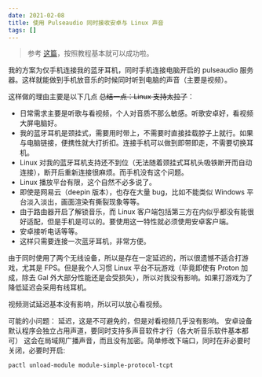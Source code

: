 ```yaml
---
date: 2021-02-08
title: 使用 Pulseaudio 同时接收安卓与 Linux 声音
tags: []
---
```

> 参考 [这篇](https://blog.megumifox.com/public/2019/02/06/%E7%94%A8pulseaudio%E5%B0%86%E7%94%B5%E8%84%91%E7%9A%84%E5%A3%B0%E9%9F%B3%E7%94%A8%E6%89%8B%E6%9C%BA%E6%94%BE%E5%87%BA%E6%9D%A5/)，按照教程基本就可以成功啦。

我的方案为仅手机连接我的蓝牙耳机，同时手机连接电脑开启的 pulseaudio 服务器。这样就能做到手机放音乐的时候同时听到电脑的声音（主要是视频）。

这样做的理由主要是以下几点 ~~总结一点：Linux 支持太拉了~~：
- 日常需求主要是听歌与看视频，个人对音质不那么敏感。听歌安卓好，看视频大屏电脑好。
- 我的蓝牙耳机是颈挂式，需要用时带上，不需要时直接挂载脖子上就行。如果与电脑链接，便携性就大打折扣。连接手机可以做到即带即走，不需要切换耳机。
- Linux 对我的蓝牙耳机支持还不到位（无法随着颈挂式耳机头吸铁断开而自动连接），断开后重新连接很麻烦。而手机没有这个问题。
- Linux 播放平台有限，这个自然不必多说了。
- 即使是网易云（deepin 版本），也存在大量 bug，比如不能类似 Windows 平台淡入淡出，画面渲染有撕裂现象等等。
- 由于路由器开启了解锁音乐，而 Linux 客户端包括第三方在内似乎都没有能很好适配，但是手机是可以的。要使用这一特性就必须使用安卓客户端。
- 安卓接听电话等等。
- 这样只需要连接一次蓝牙耳机，非常方便。

由于同时使用了两个无线设备，所以是存在一定延迟的，所以很遗憾不适合打游戏，尤其是 FPS。但是我个人习惯 Linux 平台不玩游戏（毕竟即使有 Proton 加成，除去 Gal 外大部分性能还是会受损失），所以对我没有影响。如果打游戏为了降低延迟会采用有线耳机。

视频测试延迟基本没有影响，所以可以放心看视频。

可能的小问题：
延迟，这是不可避免的，但是对看视频几乎没有影响。
安卓设备默认程序会独立占用声道，要同时支持多声音软件才行（各大听音乐软件基本都可）
这会在局域网广播声音，而且没有加密。简单修改下端口，同时在非必要时关闭，必要时开启:

```bash
pactl unload-module module-simple-protocol-tcpt
```